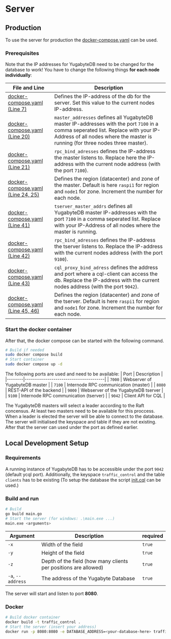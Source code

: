 # Server

## Production

To use the server for production the [docker-compose.yaml](https://github.com/Patr1ick/dhbw-traffic-control/blob/main/server/docker-compose.yaml) can be used.

### Prerequisites

Note that the IP addresses for YugabyteDB need to be changed for the database to work! You have to change the following things **for each node individually**:

| File and Line                                                                                                                  | Description                                                                                                                                                                                                         |
| ------------------------------------------------------------------------------------------------------------------------------ | ------------------------------------------------------------------------------------------------------------------------------------------------------------------------------------------------------------------- |
| [docker-compose.yaml (Line 7)](https://github.com/Patr1ick/dhbw-traffic-control/blob/main/server/docker-compose.yaml#L7)       | Defines the IP-address of the db for the server. Set this value to the current nodes IP-address.                                                                                                                    |
| [docker-compose.yaml (Line 20)](https://github.com/Patr1ick/dhbw-traffic-control/blob/main/server/docker-compose.yaml#L20)     | `master_addresses` defines all YugabyteDB master IP-addresses with the port `7100` in a comma seperated list. Replace with your IP-Address of all nodes where the master is running (for three nodes three master). |
| [docker-compose.yaml (Line 21)](https://github.com/Patr1ick/dhbw-traffic-control/blob/main/server/docker-compose.yaml#L21)     | `rpc_bind_adresses` defines the IP-address the master listens to. Replace here the IP-address with the current node address (with the port `7100`).                                                                 |
| [docker-compose.yaml (Line 24, 25)](https://github.com/Patr1ick/dhbw-traffic-control/blob/main/server/docker-compose.yaml#L24) | Defines the region (datacenter) and zone of the master. Default is here `raspi1` for region and `node1` for zone. Increment the number for each node.                                                               |
| [docker-compose.yaml (Line 41)](https://github.com/Patr1ick/dhbw-traffic-control/blob/main/server/docker-compose.yaml#L41)     | `tserver_master_addrs` defines all YugabyteDB master IP-addresses with the port `7100` in a comma seperated list. Replace with your IP-Address of all nodes where the master is running.                            |
| [docker-compose.yaml (Line 42)](https://github.com/Patr1ick/dhbw-traffic-control/blob/main/server/docker-compose.yaml#L42)     | `rpc_bind_adresses` defines the IP-address the tserver listens to. Replace the IP-address with the current nodes address (with the port `9100`).                                                                    |
| [docker-compose.yaml (Line 43)](https://github.com/Patr1ick/dhbw-traffic-control/blob/main/server/docker-compose.yaml#L43)     | `cql_proxy_bind_adress` defines the address and port where a cql-client can access the db. Replace the IP-address with the current nodes address (with the port `9042`).                                            |
| [docker-compose.yaml (Line 45, 46)](https://github.com/Patr1ick/dhbw-traffic-control/blob/main/server/docker-compose.yaml#L46) | Defines the region (datacenter) and zone of the tserver. Default is here `raspi1` for region and `node1` for zone. Increment the number for each node.                                                              |

### Start the docker container

After that, the docker compose can be started with the following command.

```bash
# Build if needed
sudo docker compose build
# Start container
sudo docker compose up -d
```

The following ports are used and need to be available:
| Port | Description |
|--------|---------------------------------------|
| `7000` | Webserver of YugabyteDB master |
| `7100` | Internode RPC communication (master) |
| `8080` | REST-API of the backend |
| `9000` | Webserver of the YugabyteDB tserver |
| `9100` | Internode RPC communication (tserver) |
| `9042` | Client API for CQL |

The YugabyteDB masters will select a leader according to the Raft concensus. At least two masters need to be available for this proccess. When a leader is elected the server will be able to connect to the database. The server will initialised the keyspace and table if they are not existing. After that the server can used under the port as defined earlier.

[//]: # "Setup database further: Init keyspace and table"

## Local Development Setup

### Requirements

A running instance of YugabyteDB has to be accessible under the port `9042` (default ycql port). Additionally, the keyspace `traffic_control` and the table `clients` has to be existing (To setup the database the script [init.cql](https://github.com/Patr1ick/dhbw-traffic-control/blob/main/db/init.cql) can be used.)

### Build and run

```bash
# Build
go build main.go
# Start the server (for windows: .\main.exe ...)
main.exe <arguments>
```

| Argument          | Description                                                     | required |
| ----------------- | --------------------------------------------------------------- | -------- |
| `-x`              | Width of the field                                              | `true`   |
| `-y`              | Height of the field                                             | `true`   |
| `-z`              | Depth of the field (how many clients per positions are allowed) | `true`   |
| `-a`, `--address` | The address of the Yugabyte Database                            | `true`   |

The server will start and listen to port **8080**.

### Docker

```bash
# Build docker container
docker build -t traffic_control .
# Start the server (insert your address)
docker run -p 8080:8080 -e DATABASE_ADDRESS=<your-database-here> traffic_control
```

